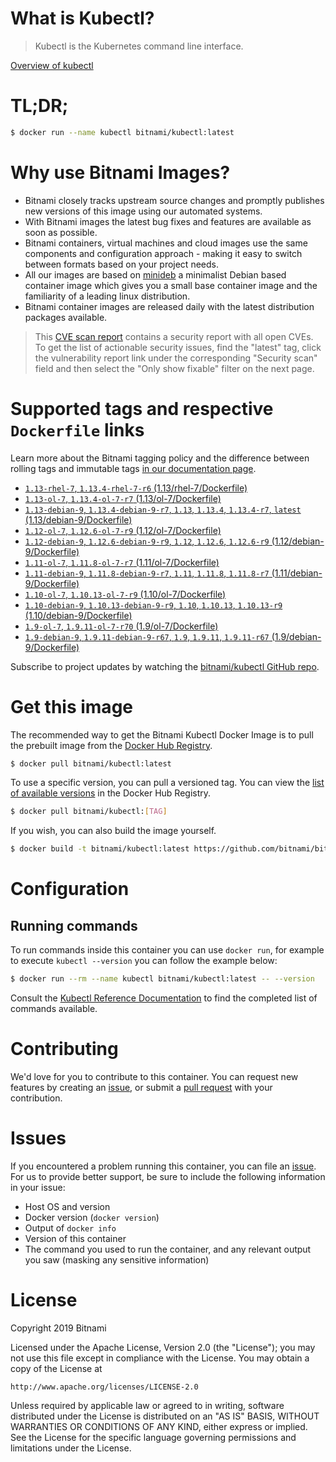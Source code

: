 
# What is Kubectl?

> Kubectl is the Kubernetes command line interface.

[Overview of kubectl](https://kubernetes.io/docs/reference/kubectl/overview/)

# TL;DR;

```bash
$ docker run --name kubectl bitnami/kubectl:latest
```

# Why use Bitnami Images?

* Bitnami closely tracks upstream source changes and promptly publishes new versions of this image using our automated systems.
* With Bitnami images the latest bug fixes and features are available as soon as possible.
* Bitnami containers, virtual machines and cloud images use the same components and configuration approach - making it easy to switch between formats based on your project needs.
* All our images are based on [minideb](https://github.com/bitnami/minideb) a minimalist Debian based container image which gives you a small base container image and the familiarity of a leading linux distribution.
* Bitnami container images are released daily with the latest distribution packages available.


> This [CVE scan report](https://quay.io/repository/bitnami/kubectl?tab=tags) contains a security report with all open CVEs. To get the list of actionable security issues, find the "latest" tag, click the vulnerability report link under the corresponding "Security scan" field and then select the "Only show fixable" filter on the next page.

# Supported tags and respective `Dockerfile` links

Learn more about the Bitnami tagging policy and the difference between rolling tags and immutable tags [in our documentation page](https://docs.bitnami.com/containers/how-to/understand-rolling-tags-containers/).


* [`1.13-rhel-7`, `1.13.4-rhel-7-r6` (1.13/rhel-7/Dockerfile)](https://github.com/bitnami/bitnami-docker-kubectl/blob/1.13.4-rhel-7-r6/1.13/rhel-7/Dockerfile)
* [`1.13-ol-7`, `1.13.4-ol-7-r7` (1.13/ol-7/Dockerfile)](https://github.com/bitnami/bitnami-docker-kubectl/blob/1.13.4-ol-7-r7/1.13/ol-7/Dockerfile)
* [`1.13-debian-9`, `1.13.4-debian-9-r7`, `1.13`, `1.13.4`, `1.13.4-r7`, `latest` (1.13/debian-9/Dockerfile)](https://github.com/bitnami/bitnami-docker-kubectl/blob/1.13.4-debian-9-r7/1.13/debian-9/Dockerfile)
* [`1.12-ol-7`, `1.12.6-ol-7-r9` (1.12/ol-7/Dockerfile)](https://github.com/bitnami/bitnami-docker-kubectl/blob/1.12.6-ol-7-r9/1.12/ol-7/Dockerfile)
* [`1.12-debian-9`, `1.12.6-debian-9-r9`, `1.12`, `1.12.6`, `1.12.6-r9` (1.12/debian-9/Dockerfile)](https://github.com/bitnami/bitnami-docker-kubectl/blob/1.12.6-debian-9-r9/1.12/debian-9/Dockerfile)
* [`1.11-ol-7`, `1.11.8-ol-7-r7` (1.11/ol-7/Dockerfile)](https://github.com/bitnami/bitnami-docker-kubectl/blob/1.11.8-ol-7-r7/1.11/ol-7/Dockerfile)
* [`1.11-debian-9`, `1.11.8-debian-9-r7`, `1.11`, `1.11.8`, `1.11.8-r7` (1.11/debian-9/Dockerfile)](https://github.com/bitnami/bitnami-docker-kubectl/blob/1.11.8-debian-9-r7/1.11/debian-9/Dockerfile)
* [`1.10-ol-7`, `1.10.13-ol-7-r9` (1.10/ol-7/Dockerfile)](https://github.com/bitnami/bitnami-docker-kubectl/blob/1.10.13-ol-7-r9/1.10/ol-7/Dockerfile)
* [`1.10-debian-9`, `1.10.13-debian-9-r9`, `1.10`, `1.10.13`, `1.10.13-r9` (1.10/debian-9/Dockerfile)](https://github.com/bitnami/bitnami-docker-kubectl/blob/1.10.13-debian-9-r9/1.10/debian-9/Dockerfile)
* [`1.9-ol-7`, `1.9.11-ol-7-r70` (1.9/ol-7/Dockerfile)](https://github.com/bitnami/bitnami-docker-kubectl/blob/1.9.11-ol-7-r70/1.9/ol-7/Dockerfile)
* [`1.9-debian-9`, `1.9.11-debian-9-r67`, `1.9`, `1.9.11`, `1.9.11-r67` (1.9/debian-9/Dockerfile)](https://github.com/bitnami/bitnami-docker-kubectl/blob/1.9.11-debian-9-r67/1.9/debian-9/Dockerfile)

Subscribe to project updates by watching the [bitnami/kubectl GitHub repo](https://github.com/bitnami/bitnami-docker-kubectl).

# Get this image

The recommended way to get the Bitnami Kubectl Docker Image is to pull the prebuilt image from the [Docker Hub Registry](https://hub.docker.com/r/bitnami/kubectl).

```bash
$ docker pull bitnami/kubectl:latest
```

To use a specific version, you can pull a versioned tag. You can view the [list of available versions](https://hub.docker.com/r/bitnami/kubectl/tags/) in the Docker Hub Registry.

```bash
$ docker pull bitnami/kubectl:[TAG]
```

If you wish, you can also build the image yourself.

```bash
$ docker build -t bitnami/kubectl:latest https://github.com/bitnami/bitnami-docker-kubectl.git
```

# Configuration

## Running commands

To run commands inside this container you can use `docker run`, for example to execute `kubectl --version` you can follow the example below:

```bash
$ docker run --rm --name kubectl bitnami/kubectl:latest -- --version
```

Consult the [Kubectl Reference Documentation](https://kubernetes.io/docs/reference/generated/kubectl/kubectl-commands) to find the completed list of commands available.

# Contributing

We'd love for you to contribute to this container. You can request new features by creating an [issue](https://github.com/bitnami/bitnami-docker-kubectl/issues), or submit a [pull request](https://github.com/bitnami/bitnami-docker-kubectl/pulls) with your contribution.

# Issues

If you encountered a problem running this container, you can file an [issue](https://github.com/bitnami/bitnami-docker-kubectl/issues). For us to provide better support, be sure to include the following information in your issue:

- Host OS and version
- Docker version (`docker version`)
- Output of `docker info`
- Version of this container
- The command you used to run the container, and any relevant output you saw (masking any sensitive information)

# License

Copyright 2019 Bitnami

Licensed under the Apache License, Version 2.0 (the "License");
you may not use this file except in compliance with the License.
You may obtain a copy of the License at

    http://www.apache.org/licenses/LICENSE-2.0

Unless required by applicable law or agreed to in writing, software
distributed under the License is distributed on an "AS IS" BASIS,
WITHOUT WARRANTIES OR CONDITIONS OF ANY KIND, either express or implied.
See the License for the specific language governing permissions and
limitations under the License.
